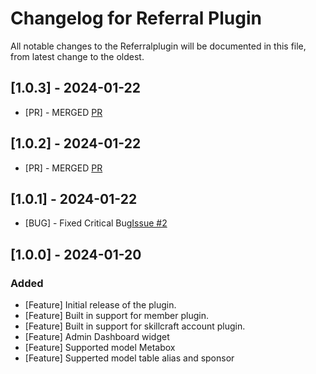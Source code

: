 # Changelog for Referral Plugin

All notable changes to the Referralplugin will be documented in this file, from latest change to the oldest.

## [1.0.3] - 2024-01-22
- [PR] - MERGED [PR](https://github.com/skillcraft-io/sc-referral/pull/5)

## [1.0.2] - 2024-01-22
- [PR] - MERGED [PR](https://github.com/skillcraft-io/sc-referral/pull/1)

## [1.0.1] - 2024-01-22
- [BUG] - Fixed Critical Bug[Issue #2](https://github.com/skillcraft-io/sc-referral/issues/2)

## [1.0.0] - 2024-01-20

### Added
- [Feature] Initial release of the plugin.
- [Feature] Built in support for member plugin.
- [Feature] Built in support for skillcraft account plugin.
- [Feature] Admin Dashboard widget
- [Feature] Supported model Metabox
- [Feature] Supperted model table alias and sponsor
